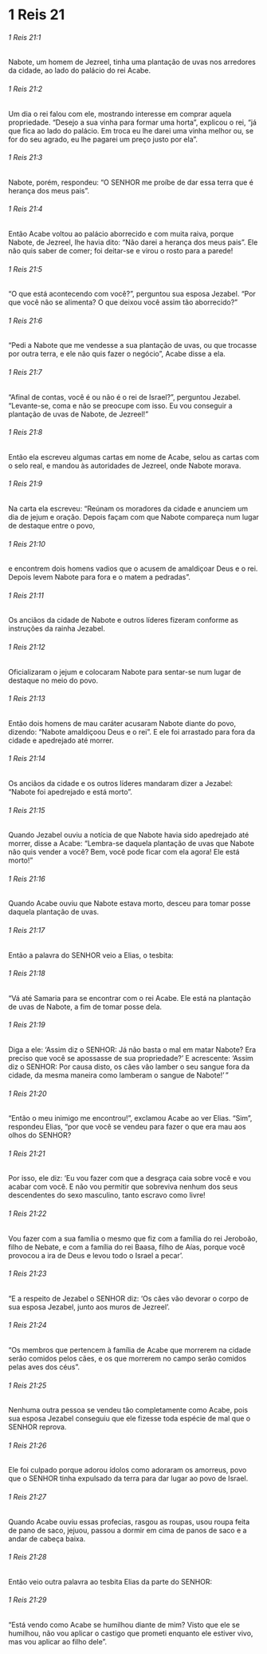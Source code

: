 # 1 Reis 21

###### 1 Reis 21:1

Nabote, um homem de Jezreel, tinha uma plantação de uvas nos arredores da cidade, ao lado do palácio do rei Acabe.

###### 1 Reis 21:2

Um dia o rei falou com ele, mostrando interesse em comprar aquela propriedade. “Desejo a sua vinha para formar uma horta”, explicou o rei, “já que fica ao lado do palácio. Em troca eu lhe darei uma vinha melhor ou, se for do seu agrado, eu lhe pagarei um preço justo por ela”.

###### 1 Reis 21:3

Nabote, porém, respondeu: “O SENHOR me proíbe de dar essa terra que é herança dos meus pais”.

###### 1 Reis 21:4

Então Acabe voltou ao palácio aborrecido e com muita raiva, porque Nabote, de Jezreel, lhe havia dito: “Não darei a herança dos meus pais”. Ele não quis saber de comer; foi deitar-se e virou o rosto para a parede!

###### 1 Reis 21:5

“O que está acontecendo com você?”, perguntou sua esposa Jezabel. “Por que você não se alimenta? O que deixou você assim tão aborrecido?”

###### 1 Reis 21:6

“Pedi a Nabote que me vendesse a sua plantação de uvas, ou que trocasse por outra terra, e ele não quis fazer o negócio”, Acabe disse a ela.

###### 1 Reis 21:7

“Afinal de contas, você é ou não é o rei de Israel?”, perguntou Jezabel. “Levante-se, coma e não se preocupe com isso. Eu vou conseguir a plantação de uvas de Nabote, de Jezreel!”

###### 1 Reis 21:8

Então ela escreveu algumas cartas em nome de Acabe, selou as cartas com o selo real, e mandou às autoridades de Jezreel, onde Nabote morava.

###### 1 Reis 21:9

Na carta ela escreveu: “Reúnam os moradores da cidade e anunciem um dia de jejum e oração. Depois façam com que Nabote compareça num lugar de destaque entre o povo,

###### 1 Reis 21:10

e encontrem dois homens vadios que o acusem de amaldiçoar Deus e o rei. Depois levem Nabote para fora e o matem a pedradas”.

###### 1 Reis 21:11

Os anciãos da cidade de Nabote e outros líderes fizeram conforme as instruções da rainha Jezabel.

###### 1 Reis 21:12

Oficializaram o jejum e colocaram Nabote para sentar-se num lugar de destaque no meio do povo.

###### 1 Reis 21:13

Então dois homens de mau caráter acusaram Nabote diante do povo, dizendo: “Nabote amaldiçoou Deus e o rei”. E ele foi arrastado para fora da cidade e apedrejado até morrer.

###### 1 Reis 21:14

Os anciãos da cidade e os outros líderes mandaram dizer a Jezabel: “Nabote foi apedrejado e está morto”.

###### 1 Reis 21:15

Quando Jezabel ouviu a notícia de que Nabote havia sido apedrejado até morrer, disse a Acabe: “Lembra-se daquela plantação de uvas que Nabote não quis vender a você? Bem, você pode ficar com ela agora! Ele está morto!”

###### 1 Reis 21:16

Quando Acabe ouviu que Nabote estava morto, desceu para tomar posse daquela plantação de uvas.

###### 1 Reis 21:17

Então a palavra do SENHOR veio a Elias, o tesbita:

###### 1 Reis 21:18

“Vá até Samaria para se encontrar com o rei Acabe. Ele está na plantação de uvas de Nabote, a fim de tomar posse dela.

###### 1 Reis 21:19

Diga a ele: ‘Assim diz o SENHOR: Já não basta o mal em matar Nabote? Era preciso que você se apossasse de sua propriedade?’ E acrescente: ‘Assim diz o SENHOR: Por causa disto, os cães vão lamber o seu sangue fora da cidade, da mesma maneira como lamberam o sangue de Nabote!’ ”

###### 1 Reis 21:20

“Então o meu inimigo me encontrou!”, exclamou Acabe ao ver Elias. “Sim”, respondeu Elias, “por que você se vendeu para fazer o que era mau aos olhos do SENHOR?

###### 1 Reis 21:21

Por isso, ele diz: ‘Eu vou fazer com que a desgraça caia sobre você e vou acabar com você. E não vou permitir que sobreviva nenhum dos seus descendentes do sexo masculino, tanto escravo como livre!

###### 1 Reis 21:22

Vou fazer com a sua família o mesmo que fiz com a família do rei Jeroboão, filho de Nebate, e com a família do rei Baasa, filho de Aías, porque você provocou a ira de Deus e levou todo o Israel a pecar’.

###### 1 Reis 21:23

“E a respeito de Jezabel o SENHOR diz: ‘Os cães vão devorar o corpo de sua esposa Jezabel, junto aos muros de Jezreel’.

###### 1 Reis 21:24

“Os membros que pertencem à família de Acabe que morrerem na cidade serão comidos pelos cães, e os que morrerem no campo serão comidos pelas aves dos céus”.

###### 1 Reis 21:25

Nenhuma outra pessoa se vendeu tão completamente como Acabe, pois sua esposa Jezabel conseguiu que ele fizesse toda espécie de mal que o SENHOR reprova.

###### 1 Reis 21:26

Ele foi culpado porque adorou ídolos como adoraram os amorreus, povo que o SENHOR tinha expulsado da terra para dar lugar ao povo de Israel.

###### 1 Reis 21:27

Quando Acabe ouviu essas profecias, rasgou as roupas, usou roupa feita de pano de saco, jejuou, passou a dormir em cima de panos de saco e a andar de cabeça baixa.

###### 1 Reis 21:28

Então veio outra palavra ao tesbita Elias da parte do SENHOR:

###### 1 Reis 21:29

“Está vendo como Acabe se humilhou diante de mim? Visto que ele se humilhou, não vou aplicar o castigo que prometi enquanto ele estiver vivo, mas vou aplicar ao filho dele”.

